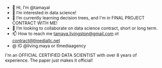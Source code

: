 - 👋 Hi, I’m @tamayal
- 👀 I’m interested in data science!
- 🌱 I’m currently learning decision trees, and I'm in FINAL PROJECT CONTRACT WITH ME!
- 💞️ I’m looking to collaborate on data science contract, short or long term.
- 📫 How to reach me tamaya.livingston@gmail.com ot contract@tlmediallc.net
- @ IG @living.maya or tlmediaagency

I'm an OFFICIAL CERTIFIED DATA SCIENTIST with over 8 years of experience. The paper just makes it official!

<!---
tamayal/tamayal is a ✨ special ✨ repository because its `README.md` (this file) appears on your GitHub profile.
You can click the Preview link to take a look at your changes.
--->
